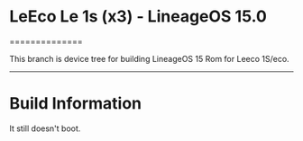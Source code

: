 # LeEco Le 1s (x3) - LineageOS 15.0
==============

This branch is device tree for building LineageOS 15 Rom for Leeco 1S/eco.

---

# Build Information
It still doesn't boot.
